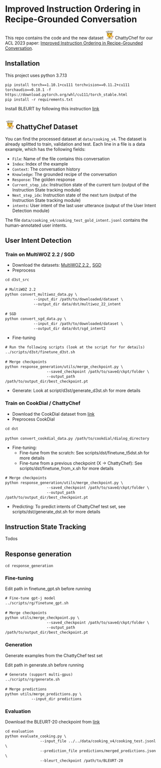 # Improved Instruction Ordering in Recipe-Grounded Conversation
This repo contains the code and the new dataset <img src="images/chattychef.png" alt="Icon" width="30px"> ChattyChef for our ACL 2023 paper: <a href="https://arxiv.org/abs/2305.17280">Improved Instruction Ordering in Recipe-Grounded Conversation</a>.


## Installation
This project uses python 3.7.13
```
pip install torch==1.10.1+cu111 torchvision==0.11.2+cu111 torchaudio==0.10.1 -f https://download.pytorch.org/whl/cu111/torch_stable.html
pip install -r requirements.txt
```

Install BLEURT by following this instruction <a href="https://github.com/google-research/bleurt#installation"> link </a>


## <img src="images/chattychef.png" alt="Icon" width="30px"> ChattyChef Dataset

You can find the processed dataset at `data/cooking_v4`. The dataset is already splitted to train, validation and test. Each line in a file is a data example, which has the following fields:
* `File`: Name of the file contains this conversation
* `Index`: Index of the example
* `Context`: The conversation history
* `Knowledge`: The grounded recipe of the conversation
* `Response`: The golden response
* `Current_step_idx`: Instruction state of the current turn (output of the Instruction State tracking module)
* `Next_step_idx`: Instruction state of the next turn (output of the Instruction State tracking module)
* `intents`: User intent of the last user utterance (output of the User Intent Detection module)

The file `data/cooking_v4/cooking_test_gold_intent.jsonl` contains the human-annotated user intents. 


## User Intent Detection

### Train on MultiWOZ 2.2 / SGD

* Download the datasets: <a href="https://github.com/budzianowski/multiwoz"> MultiWOZ 2.2 </a>, <a href="https://github.com/google-research-datasets/dstc8-schema-guided-dialogue/tree/master"> SGD </a>
* Preprocess
```
cd d3st_src

# MultiWOZ 2.2
python convert_multiwoz_data.py \
             --input_dir /path/to/downloaded/dataset \
             --output_dir data/dst/multiwoz_22_intent

# SGD
python convert_sgd_data.py \
             --input_dir /path/to/downloaded/dataset \
             --output_dir data/dst/sgd_intent2             
```
* Fine-tuning

```
# Run the following scripts (look at the script for for details)
../scripts/d3st/finetune_d3st.sh

# Merge checkpoints
python response_generation/utils/merge_checkpoint.py \
                   --saved_checkpoint /path/to/saved/ckpt/folder \
                   --output_path /path/to/output_dir/best_checkpoint.pt
```

* Generate: Look at script/d3st/generate_d3st.sh for more details

### Train on CookDial / ChattyChef

* Download the CookDial dataset from <a href="https://github.com/YiweiJiang2015/CookDial"> link </a>
* Preprocess CookDial

```
cd dst

python convert_cookdial_data.py /path/to/cookdial/dialog_directory
```

* Fine-tuning: 
  - Fine-tune from the scratch: See scripts/dst/finetune_t5dst.sh for more details
  - Fine-tune from a previous checkpoint (X -> ChattyChef): See scripts/dst/finetune_from_x.sh for more details  

```
# Merge checkpoints
python response_generation/utils/merge_checkpoint.py \
                   --saved_checkpoint /path/to/saved/ckpt/folder \
                   --output_path /path/to/output_dir/best_checkpoint.pt
```

* Predicting: To predict intents of ChattyChef test set, see scripts/dst/generate_dst.sh for more details

## Instruction State Tracking

Todos

## Response generation

```
cd response_generation
```

### Fine-tuning
Edit path in finetune_gpt.sh before running
```
# Fine-tune gpt-j model
../scripts/rg/finetune_gpt.sh

# Merge checkpoints
python utils/merge_checkpoint.py \
                   --saved_checkpoint /path/to/saved/ckpt/folder \
                   --output_path /path/to/output_dir/best_checkpoint.pt
```

### Generation
Generate examples from the ChattyChef test set

Edit path in generate.sh before running
```
# Generate (support multi-gpus)
../scripts/rg/generate.sh

# Merge predictions
python utils/merge_predictions.py \
            --input_dir predictions
```

### Evaluation
Download the BLEURT-20 checkpoint from <a href="https://github.com/google-research/bleurt#using-bleurt---tldr-version"> link </a>
```
cd evaluation
python evaluate_cooking.py \
                --input_file ../../data/cooking_v4/cooking_test.jsonl \
                --prediction_file predictions/merged_predictions.json \
                --bleurt_checkpoint /path/to/BLEURT-20
```